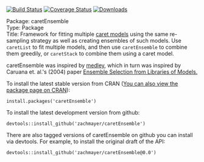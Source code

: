 [![Build Status](https://travis-ci.org/zachmayer/caretEnsemble.png?branch=master)](https://travis-ci.org/zachmayer/caretEnsemble)
[![Coverage Status](https://coveralls.io/repos/zachmayer/caretEnsemble/badge.svg)](https://coveralls.io/r/zachmayer/caretEnsemble)
[![Downloads](http://cranlogs.r-pkg.org/badges/caretEnsemble)](http://cran.rstudio.com/package=caretEnsemlbe)

Package: caretEnsemble    
Type: Package     
Title: Framework for fitting multiple [caret models](https://github.com/topepo/caret) using the same re-sampling strategy as well as creating ensembles of such models.  Use `caretList` to fit multiple models, and then use `caretEnsemble` to combine them greedily, or `caretStack` to combine them using a caret model. 

caretEnsemble was inspired by [medley](https://github.com/mewo2/medley), which in turn was inspired by Caruana et. al.'s (2004) paper [Ensemble Selection from Libraries of Models.](http://www.cs.cornell.edu/~caruana/ctp/ct.papers/caruana.icml04.icdm06long.pdf)

To install the latest stable version from CRAN ([You can also view the package page on CRAN](http://cran.r-project.org/web/packages/caretEnsemble/)):
```{R}
install.packages('caretEnsemble')
```

To install the latest development version from github:
```{R}
devtools::install_github('zachmayer/caretEnsemble')
```

There are also tagged versions of caretEnsemble on github you can install via devtools.  For example, to install the original draft of the API:
```{R}
devtools::install_github('zachmayer/caretEnsemble@0.0')
```
